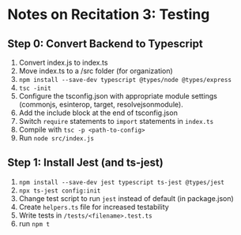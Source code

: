 # Notes on Recitation 3: Testing

## Step 0: Convert Backend to Typescript
1. Convert index.js to index.ts
2. Move index.ts to a /src folder (for organization)
3. `npm install --save-dev typescript @types/node @types/express`
4. `tsc -init`
5. Configure the tsconfig.json with appropriate module settings (commonjs, esinterop, target, resolvejsonmodule).
5. Add the include block at the end of tsconfig.json
6. Switch `require` statements to `import` statements in `index.ts`
7. Compile with `tsc -p <path-to-config>`
8. Run `node src/index.js`

## Step 1: Install Jest (and ts-jest)
1. `npm install --save-dev jest typescript ts-jest @types/jest`
2. `npx ts-jest config:init`
3. Change test script to run `jest` instead of default (in package.json)
5. Create `helpers.ts` file for increased testability
6. Write tests in `/tests/<filename>.test.ts`
7. run `npm t`